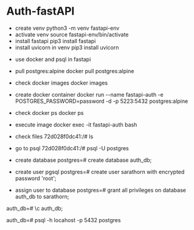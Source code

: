 # Auth-fastAPI
- create venv
python3 -m venv fastapi-env
- activate venv
source fastapi-env/bin/activate
- install fastapi
pip3 install fastapi
- install uvicorn in venv
pip3 install uvicorn



+ use docker and psql in fastapi
- pull postgres:alpine
docker pull postgres:alpine 
- check docker images
docker images
- create docker container
docker run --name fastapi-auth -e POSTGRES_PASSWORD=password -d -p 5223:5432 postgres:alpine
- check docker ps
docker ps
- execute image
docker exec -it fastapi-auth bash
- check files
72d028f0dc41:/# ls
- go to psql
72d028f0dc41:/# psql -U postgres

- create database
postgres=#  create database auth_db;

- create user pgsql
postgres=# create user sarathorn with encrypted password 'root';

- assign user to database
postgres=# grant all privileges on database auth_db to sarathorn;


auth_db=# \c auth_db;

auth_db=# psql -h locahost -p 5432 postgres
